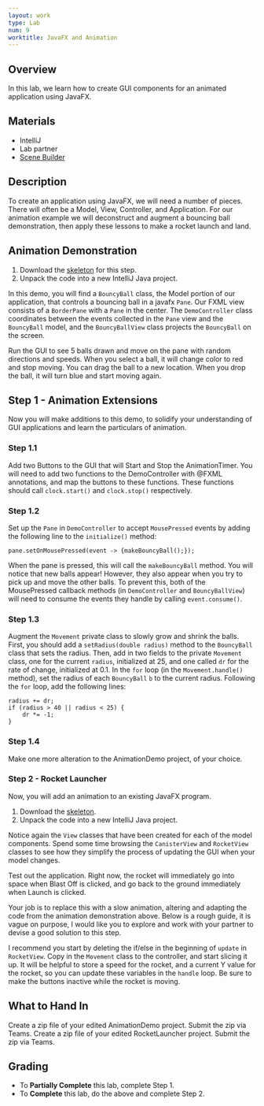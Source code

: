 ```yaml
---
layout: work
type: Lab
num: 9
worktitle: JavaFX and Animation
---
```


## Overview

In this lab, we learn how to create GUI components for an animated application
using JavaFX.

## Materials

-   IntelliJ
-   Lab partner
-   [Scene Builder](http://gluonhq.com/products/scene-builder/)

## Description

To create an application using JavaFX, we will need a number of pieces.
There will often be a Model, View, Controller, and Application. For our
animation example we will deconstruct and augment a bouncing ball demonstration,
then apply these lessons to make a rocket launch and land.

## Animation Demonstration

1.  Download the [skeleton](../code/animationdemo.zip) for this step.
2.  Unpack the code into a new IntelliJ Java project.

In this demo, you will find a `BouncyBall` class, the Model portion of our application,
that controls a bouncing ball in a javafx `Pane`.
Our FXML view consists of a `BorderPane` with a `Pane` in the center.
The `DemoController` class
coordinates between the events collected in the `Pane` view and the `BouncyBall` model,
and the `BouncyBallView` class projects the `BouncyBall` on the screen.

Run the GUI to see 5 balls drawn and move on the pane with random directions and
speeds. When you select a ball, it will change color to red and stop moving. You can
drag the ball to a new location. When you drop the ball, it will turn blue and
start moving again.

## Step 1 - Animation Extensions

Now you will make additions to this demo, to solidify your understanding
of GUI applications and learn the particulars of animation.

### Step 1.1

Add two Buttons to the GUI that will Start and Stop the AnimationTimer. You will
need to add two functions to the DemoController with @FXML annotations, and map
the buttons to these functions. These functions should call `clock.start()` and
`clock.stop()` respectively.

### Step 1.2

Set up the `Pane` in `DemoController` to accept `MousePressed` events by adding the 
following line to the `initialize()` method:
```
pane.setOnMousePressed(event -> {makeBouncyBall();});
```

When the pane is pressed, this will call the `makeBouncyBall` method. You will 
notice that new balls appear! However, they also appear when you try to pick up 
and move the other balls. To prevent this, both of the MousePressed callback 
methods (in `DemoController` and `BouncyBallView`) will need
to consume the events they handle by calling `event.consume()`.

### Step 1.3

Augment the `Movement` private class to slowly grow and shrink the
balls. First, you should add a `setRadius(double radius)` method to the `BouncyBall`
class that sets the radius. Then, add in two fields to the private `Movement` class,
one for the current `radius`, initialized at 25, and one called `dr` for the rate of change,
initialized at 0.1. In the `for` loop (in the `Movement.handle()` method), set the radius 
of each `BouncyBall` `b` to the current radius. Following the `for` loop, add the following lines:

<!-- -->


    radius += dr;
    if (radius > 40 || radius < 25) {
        dr *= -1;
    }

### Step 1.4

Make one more alteration to the AnimationDemo project, of your choice.

### Step 2 - Rocket Launcher

Now, you will add an animation to an existing JavaFX program.

1.  Download the [skeleton](../code/RocketLauncher.zip).
2.  Unpack the code into a new IntelliJ Java project.

Notice again the `View` classes that have been created for each of the
model components. Spend some time browsing the `CanisterView` and `RocketView`
classes to see how they simplify the process of updating the GUI when your
model changes.

Test out the application. Right now, the rocket will immediately go into space when
Blast Off is clicked, and go back to the ground immediately when Launch is clicked.

Your job is to replace this with a slow animation, altering and adapting the code
from the animation demonstration above. Below is a rough guide, it is vague on purpose, I would like you to explore and work with your partner to devise a good solution to this step.

I recommend you start by deleting the if/else in the beginning of `update` in `RocketView`. Copy in the `Movement` class to the controller, and start slicing it up. It will be helpful to store a speed for the rocket, and a current Y value for the rocket, so you can update these variables in the `handle` loop. Be sure to make the buttons inactive while the rocket is moving.

## What to Hand In

Create a zip file of your edited AnimationDemo project. Submit the zip via Teams.
Create a zip file of your edited RocketLauncher project. Submit the zip via Teams.

## Grading

* To **Partially Complete** this lab, complete Step 1.
* To **Complete** this lab, do the above and complete Step 2.
